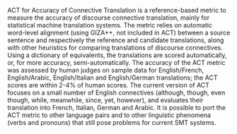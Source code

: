 ACT for Accuracy of Connective Translation is a reference-based metric to measure the accuracy of discourse connective translation, mainly for statistical machine translation systems. The metric relies on automatic word-level alignment (using GIZA++, not included in ACT) between a source sentence and respectively the reference and candidate translations, along with other heuristics for comparing translations of discourse connectives.  Using a dictionary of equivalents, the translations are scored automatically, or, for more accuracy, semi-automatically.  The accuracy of the ACT metric was assessed by human judges on sample data for English/French, English/Arabic, English/Italian and English/German translations; the ACT scores are within 2-4% of human scores. 
The current version of ACT focuses on a small number of English connectives (although, though, even though, while, meanwhile, since, yet, however), and evaluates their translation into French, Italian, German and Arabic.
It is possible to port the ACT metric to other language pairs and to other linguistic phenomena (verbs and pronouns) that still pose problems for current SMT systems.

